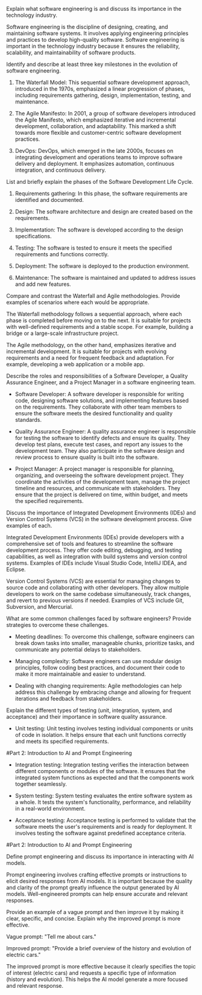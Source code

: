 Explain what software engineering is and discuss its importance in the technology industry.

Software engineering is the discipline of designing, creating, and maintaining software systems. It involves applying engineering principles and practices to develop high-quality software. Software engineering is important in the technology industry because it ensures the reliability, scalability, and maintainability of software products.

Identify and describe at least three key milestones in the evolution of software engineering.

1. The Waterfall Model: This sequential software development approach, introduced in the 1970s, emphasized a linear progression of phases, including requirements gathering, design, implementation, testing, and maintenance.

2. The Agile Manifesto: In 2001, a group of software developers introduced the Agile Manifesto, which emphasized iterative and incremental development, collaboration, and adaptability. This marked a shift towards more flexible and customer-centric software development practices.

3. DevOps: DevOps, which emerged in the late 2000s, focuses on integrating development and operations teams to improve software delivery and deployment. It emphasizes automation, continuous integration, and continuous delivery.

List and briefly explain the phases of the Software Development Life Cycle.

1. Requirements gathering: In this phase, the software requirements are identified and documented.

2. Design: The software architecture and design are created based on the requirements.

3. Implementation: The software is developed according to the design specifications.

4. Testing: The software is tested to ensure it meets the specified requirements and functions correctly.

5. Deployment: The software is deployed to the production environment.

6. Maintenance: The software is maintained and updated to address issues and add new features.

Compare and contrast the Waterfall and Agile methodologies. Provide examples of scenarios where each would be appropriate.

The Waterfall methodology follows a sequential approach, where each phase is completed before moving on to the next. It is suitable for projects with well-defined requirements and a stable scope. For example, building a bridge or a large-scale infrastructure project.

The Agile methodology, on the other hand, emphasizes iterative and incremental development. It is suitable for projects with evolving requirements and a need for frequent feedback and adaptation. For example, developing a web application or a mobile app.

Describe the roles and responsibilities of a Software Developer, a Quality Assurance Engineer, and a Project Manager in a software engineering team.

- Software Developer: A software developer is responsible for writing code, designing software solutions, and implementing features based on the requirements. They collaborate with other team members to ensure the software meets the desired functionality and quality standards.

- Quality Assurance Engineer: A quality assurance engineer is responsible for testing the software to identify defects and ensure its quality. They develop test plans, execute test cases, and report any issues to the development team. They also participate in the software design and review process to ensure quality is built into the software.

- Project Manager: A project manager is responsible for planning, organizing, and overseeing the software development project. They coordinate the activities of the development team, manage the project timeline and resources, and communicate with stakeholders. They ensure that the project is delivered on time, within budget, and meets the specified requirements.

Discuss the importance of Integrated Development Environments (IDEs) and Version Control Systems (VCS) in the software development process. Give examples of each.

Integrated Development Environments (IDEs) provide developers with a comprehensive set of tools and features to streamline the software development process. They offer code editing, debugging, and testing capabilities, as well as integration with build systems and version control systems. Examples of IDEs include Visual Studio Code, IntelliJ IDEA, and Eclipse.

Version Control Systems (VCS) are essential for managing changes to source code and collaborating with other developers. They allow multiple developers to work on the same codebase simultaneously, track changes, and revert to previous versions if needed. Examples of VCS include Git, Subversion, and Mercurial.

What are some common challenges faced by software engineers? Provide strategies to overcome these challenges.

- Meeting deadlines: To overcome this challenge, software engineers can break down tasks into smaller, manageable chunks, prioritize tasks, and communicate any potential delays to stakeholders.

- Managing complexity: Software engineers can use modular design principles, follow coding best practices, and document their code to make it more maintainable and easier to understand.

- Dealing with changing requirements: Agile methodologies can help address this challenge by embracing change and allowing for frequent iterations and feedback from stakeholders.

Explain the different types of testing (unit, integration, system, and acceptance) and their importance in software quality assurance.

- Unit testing: Unit testing involves testing individual components or units of code in isolation. It helps ensure that each unit functions correctly and meets its specified requirements.

#Part 2: Introduction to AI and Prompt Engineering
- Integration testing: Integration testing verifies the interaction between different components or modules of the software. It ensures that the integrated system functions as expected and that the components work together seamlessly.

- System testing: System testing evaluates the entire software system as a whole. It tests the system's functionality, performance, and reliability in a real-world environment.

- Acceptance testing: Acceptance testing is performed to validate that the software meets the user's requirements and is ready for deployment. It involves testing the software against predefined acceptance criteria.

#Part 2: Introduction to AI and Prompt Engineering

Define prompt engineering and discuss its importance in interacting with AI models.

Prompt engineering involves crafting effective prompts or instructions to elicit desired responses from AI models. It is important because the quality and clarity of the prompt greatly influence the output generated by AI models. Well-engineered prompts can help ensure accurate and relevant responses.

Provide an example of a vague prompt and then improve it by making it clear, specific, and concise. Explain why the improved prompt is more effective.

Vague prompt: "Tell me about cars."

Improved prompt: "Provide a brief overview of the history and evolution of electric cars."

The improved prompt is more effective because it clearly specifies the topic of interest (electric cars) and requests a specific type of information (history and evolution). This helps the AI model generate a more focused and relevant response.
